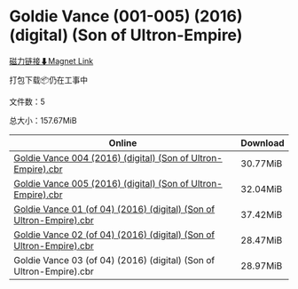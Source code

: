 # Goldie Vance (001-005) (2016) (digital) (Son of Ultron-Empire)

[磁力链接⬇Magnet Link](magnet:?xt=urn:btih:2e6a0cd4584860be0a6af6101c106743754b5378&dn=Goldie%20Vance%20%28001-005%29%20%282016%29%20%28digital%29%20%28Son%20of%20Ultron-Empire%29)

打包下载📦仍在工事中

文件数：5

总大小：157.67MiB

Online | Download
--- | ---
[Goldie Vance 004 (2016) (digital) (Son of Ultron-Empire).cbr](https://github.com/alicewish/markdown/blob/master/comic/Goldie-Vance-004-2016-digital-Son-of-Ultron-Empire-cbr.md) | 30.77MiB
[Goldie Vance 005 (2016) (digital) (Son of Ultron-Empire).cbr](https://github.com/alicewish/markdown/blob/master/comic/Goldie-Vance-005-2016-digital-Son-of-Ultron-Empire-cbr.md) | 32.04MiB
[Goldie Vance 01 (of 04) (2016) (digital) (Son of Ultron-Empire).cbr](https://github.com/alicewish/markdown/blob/master/comic/Goldie-Vance-01-of-04-2016-digital-Son-of-Ultron-Empire-cbr.md) | 37.42MiB
[Goldie Vance 02 (of 04) (2016) (digital) (Son of Ultron-Empire).cbr](https://github.com/alicewish/markdown/blob/master/comic/Goldie-Vance-02-of-04-2016-digital-Son-of-Ultron-Empire-cbr.md) | 28.47MiB
Goldie Vance 03 (of 04) (2016) (digital) (Son of Ultron-Empire).cbr | 28.97MiB